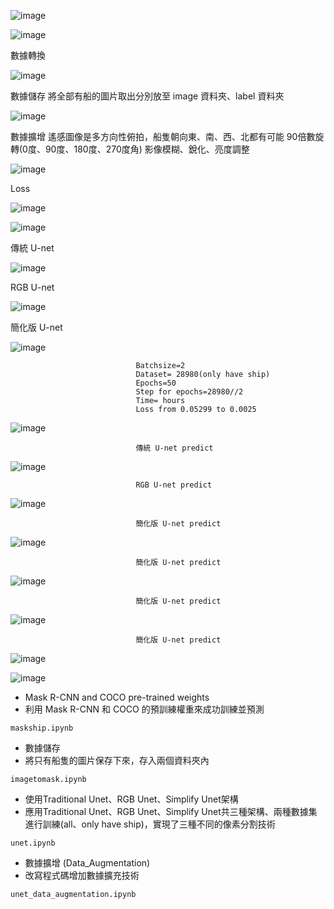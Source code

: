 ![image](https://github.com/03053020ITE/ship-detection/blob/master/7.PNG)

![image](https://github.com/03053020ITE/ship-detection/blob/master/1.PNG)

數據轉換

![image](https://github.com/03053020ITE/ship-detection/blob/master/2.PNG)

數據儲存
    將全部有船的圖片取出分別放至 image 資料夾、label 資料夾

![image](https://github.com/03053020ITE/ship-detection/blob/master/3.PNG)

數據擴增
   遙感圖像是多方向性俯拍，船隻朝向東、南、西、北都有可能
   90倍數旋轉(0度、90度、180度、270度角)
   影像模糊、銳化、亮度調整

![image](https://github.com/03053020ITE/ship-detection/blob/master/4.PNG)

Loss

![image](https://github.com/03053020ITE/ship-detection/blob/master/5.PNG)

![image](https://github.com/03053020ITE/ship-detection/blob/master/8.PNG)

傳統 U-net

![image](https://github.com/03053020ITE/ship-detection/blob/master/traditional%20unet%20image.PNG)

RGB U-net

![image](https://github.com/03053020ITE/ship-detection/blob/master/rgb%20unet%20image.PNG)

簡化版 U-net

![image](https://github.com/03053020ITE/ship-detection/blob/master/simplify%20unet%20image.PNG)

                                Batchsize=2
                                Dataset= 28980(only have ship)
                                Epochs=50
                                Step for epochs=28980//2
                                Time= hours
                                Loss from 0.05299 to 0.0025

![image](https://github.com/03053020ITE/ship-detection/blob/master/simplify%20unet%20train.PNG)

                                傳統 U-net predict

![image](https://github.com/03053020ITE/ship-detection/blob/master/6.PNG)

                                RGB U-net predict

![image](https://github.com/03053020ITE/ship-detection/blob/master/traditional%20unet%20prdeict%20image.PNG)

                                簡化版 U-net predict

![image](https://github.com/03053020ITE/ship-detection/blob/master/simplify%20unet%20prdeict%20image.PNG)

                                簡化版 U-net predict

![image](https://github.com/03053020ITE/ship-detection/blob/master/rgb%20unet%20prdeict%20image.PNG)

                                簡化版 U-net predict

![image](https://github.com/03053020ITE/ship-detection/blob/master/simplify%20unet%20prdeict%20image2.PNG)

                                簡化版 U-net predict
![image](https://github.com/03053020ITE/ship-detection/blob/master/simplify%20unet%20prdeict%20image3.PNG)


![image](https://github.com/03053020ITE/ship-detection/blob/master/abstract.PNG)

* Mask R-CNN and COCO pre-trained weights
* 利用 Mask R-CNN 和 COCO 的預訓練權重來成功訓練並預測
```
maskship.ipynb
```
* 數據儲存
* 將只有船隻的圖片保存下來，存入兩個資料夾內

```
imagetomask.ipynb
```
* 使用Traditional Unet、RGB Unet、Simplify Unet架構
* 應用Traditional Unet、RGB Unet、Simplify Unet共三種架構、兩種數據集進行訓練(all、only have ship)，實現了三種不同的像素分割技術

```
unet.ipynb
``` 

* 數據擴增 (Data_Augmentation)
* 改寫程式碼增加數據擴充技術

```
unet_data_augmentation.ipynb
``` 
